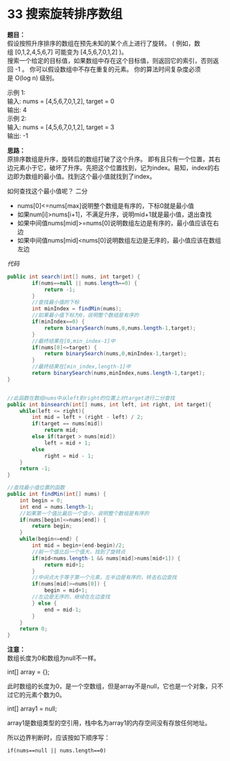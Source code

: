 # 33 搜索旋转排序数组

**题目：**  
假设按照升序排序的数组在预先未知的某个点上进行了旋转。
( 例如，数组 [0,1,2,4,5,6,7] 可能变为 [4,5,6,7,0,1,2] )。  
搜索一个给定的目标值，如果数组中存在这个目标值，则返回它的索引，否则返回 -1 。
你可以假设数组中不存在重复的元素。
你的算法时间复杂度必须是 O(log n) 级别。  

示例 1:  
输入: nums = [4,5,6,7,0,1,2], target = 0  
输出: 4  
示例 2:  
输入: nums = [4,5,6,7,0,1,2], target = 3  
输出: -1

**思路：**  
原排序数组是升序，旋转后的数组打破了这个升序。
即有且只有一个位置，其右边元素小于它，破坏了升序。先把这个位置找到，记为index。易知，index的右边即为数组的最小值。找到这个最小值就找到了index。

如何查找这个最小值呢？ 二分
* nums[0]<=nums[max]说明整个数组是有序的，下标0就是最小值
* 如果num[i]>nums[i+1]，不满足升序，说明mid+1就是最小值，退出查找
* 如果中间值nums[mid]>=nums[0]说明数组左边是有序的，最小值应该在右边
* 如果中间值nums[mid]<nums[0]说明数组左边是无序的，最小值应该在数组左边

*代码*
```java
public int search(int[] nums, int target) {
		if(nums==null || nums.length==0) {
			return -1;
		}
		//查找最小值的下标
		int minIndex = findMin(nums);
		//如果最小值下标为0，说明整个数组是有序的
		if(minIndex==0) {
			return binarySearch(nums,0,nums.length-1,target);
		}
		//最终结果在[0,min_index-1]中
		if(nums[0]<=target) {
			return binarySearch(nums,0,minIndex-1,target);
		}
		//最终结果在[min_index,length-1]中
		return binarySearch(nums,minIndex,nums.length-1,target);
}


//此函数在数组nums中从left到right的位置上对target进行二分查找
public int binsearch(int[] nums, int left, int right, int target){
    while(left <= right){
        int mid = left + (right - left) / 2;
        if(target == nums[mid])
            return mid;
        else if(target > nums[mid])
            left = mid + 1;
        else
            right = mid - 1;
    }
    return -1;
}

//查找最小值位置的函数
public int findMin(int[] nums) {
	int begin = 0;
	int end = nums.length-1;
	//如果第一个值比最后一个值小，说明整个数组是有序的
	if(nums[begin]<=nums[end]) {
		return begin;
	}
	while(begin<=end) {
		int mid = begin+(end-begin)/2;
		//前一个值比后一个值大，找到了旋转点
		if(mid<nums.length-1 && nums[mid]>nums[mid+1]) {
			return mid+1;
		}
		//中间点大于等于第一个元素，左半边是有序的，转去右边查找
		if(nums[mid]>=nums[0]) {
			begin = mid+1;
		//左边是无序的，继续在左边查找	
		} else {
			end = mid-1;
		}
	}
	return 0;
}
```

**注意：**  
数组长度为0和数组为null不一样。

int[] array = {};

此时数组的长度为0，是一个空数组，但是array不是null，它也是一个对象，只不过它的元素个数为0。

int[] array1 = null;

array1是数组类型的空引用，栈中名为array1的内存空间没有存放任何地址。

所以边界判断时，应该按如下顺序写：
```
if(nums==null || nums.length==0)
```
